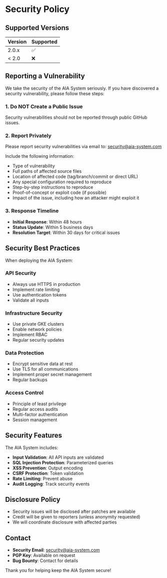 # Security Policy

## Supported Versions

| Version | Supported          |
| ------- | ------------------ |
| 2.0.x   | :white_check_mark: |
| < 2.0   | :x:                |

## Reporting a Vulnerability

We take the security of the AIA System seriously. If you have discovered a security vulnerability, please follow these steps:

### 1. Do NOT Create a Public Issue

Security vulnerabilities should not be reported through public GitHub issues.

### 2. Report Privately

Please report security vulnerabilities via email to: security@aia-system.com

Include the following information:
- Type of vulnerability
- Full paths of affected source files
- Location of affected code (tag/branch/commit or direct URL)
- Any special configuration required to reproduce
- Step-by-step instructions to reproduce
- Proof-of-concept or exploit code (if possible)
- Impact of the issue, including how an attacker might exploit it

### 3. Response Timeline

- **Initial Response**: Within 48 hours
- **Status Update**: Within 5 business days
- **Resolution Target**: Within 30 days for critical issues

## Security Best Practices

When deploying the AIA System:

### API Security
- Always use HTTPS in production
- Implement rate limiting
- Use authentication tokens
- Validate all inputs

### Infrastructure Security
- Use private GKE clusters
- Enable network policies
- Implement RBAC
- Regular security updates

### Data Protection
- Encrypt sensitive data at rest
- Use TLS for all communications
- Implement proper secret management
- Regular backups

### Access Control
- Principle of least privilege
- Regular access audits
- Multi-factor authentication
- Session management

## Security Features

The AIA System includes:

- **Input Validation**: All API inputs are validated
- **SQL Injection Protection**: Parameterized queries
- **XSS Prevention**: Output encoding
- **CSRF Protection**: Token validation
- **Rate Limiting**: Prevent abuse
- **Audit Logging**: Track security events

## Disclosure Policy

- Security issues will be disclosed after patches are available
- Credit will be given to reporters (unless anonymity requested)
- We will coordinate disclosure with affected parties

## Contact

- **Security Email**: security@aia-system.com
- **PGP Key**: Available on request
- **Bug Bounty**: Contact for details

Thank you for helping keep the AIA System secure!
